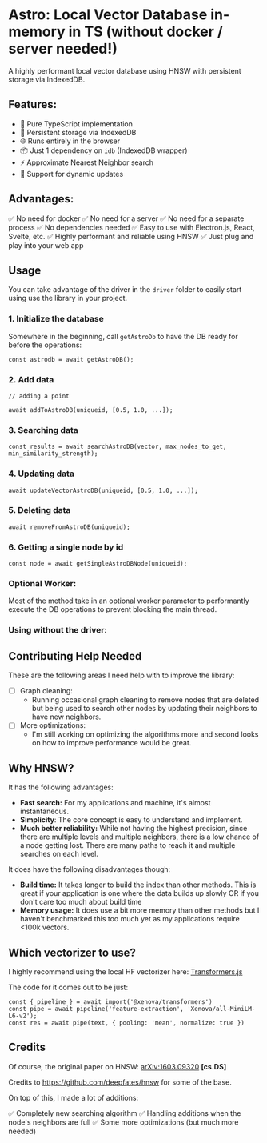 # Astro: Local Vector Database in-memory in TS (without docker / server needed!)

A highly performant local vector database using HNSW with persistent storage via IndexedDB.

## Features:

-   🚀 Pure TypeScript implementation
-   💾 Persistent storage via IndexedDB
-   🌐 Runs entirely in the browser
-   📦 Just 1 dependency on `idb` (IndexedDB wrapper)
-   ⚡ Approximate Nearest Neighbor search
-   🔄 Support for dynamic updates

## Advantages:

✅ No need for docker
✅ No need for a server
✅ No need for a separate process
✅ No dependencies needed
✅ Easy to use with Electron.js, React, Svelte, etc.
✅ Highly performant and reliable using HNSW
✅ Just plug and play into your web app

## Usage

You can take advantage of the driver in the `driver` folder to easily start using use the library in your project.

### 1. Initialize the database

Somewhere in the beginning, call `getAstroDb` to have the DB ready for before the operations:

```
const astrodb = await getAstroDB();
```

### 2. Add data

```
// adding a point

await addToAstroDB(uniqueid, [0.5, 1.0, ...]);
```

### 3. Searching data

```
const results = await searchAstroDB(vector, max_nodes_to_get, min_similarity_strength);
```

### 4. Updating data

```
await updateVectorAstroDB(uniqueid, [0.5, 1.0, ...]);
```

### 5. Deleting data

```
await removeFromAstroDB(uniqueid);
```

### 6. Getting a single node by id

```
const node = await getSingleAstroDBNode(uniqueid);
```

### Optional Worker:

Most of the method take in an optional worker parameter to performantly execute the DB operations to prevent blocking the main thread.

### Using without the driver:

## Contributing Help Needed

These are the following areas I need help with to improve the library:

-   [ ] Graph cleaning:
    -   Running occasional graph cleaning to remove nodes that are deleted but
        being used to search other nodes by updating their neighbors to have new
        neighbors.
-   [ ] More optimizations:
    -   I'm still working on optimizing the algorithms more and second looks
        on how to improve performance would be great.

## Why HNSW?

It has the following advantages:

-   **Fast search:** For my applications and machine, it's almost instantaneous.
-   **Simplicity**: The core concept is easy to understand and implement.
-   **Much better reliability:** While not having the highest precision, since there are multiple levels and multiple neighbors, there is a low chance of a node getting lost. There are many paths to reach it and multiple searches on each level.

It does have the following disadvantages though:

-   **Build time:** It takes longer to build the index than other methods. This is great if your application is one where the data builds up slowly OR if you don't care too much about build time
-   **Memory usage:** It does use a bit more memory than other methods but I haven't benchmarked this too much yet as my applications require <100k vectors.

## Which vectorizer to use?

I highly recommend using the local HF vectorizer here: [Transformers.js](https://github.com/huggingface/transformers.js)

The code for it comes out to be just:

```
const { pipeline } = await import('@xenova/transformers')
const pipe = await pipeline('feature-extraction', 'Xenova/all-MiniLM-L6-v2');
const res = await pipe(text, { pooling: 'mean', normalize: true })
```

## Credits

Of course, the original paper on HNSW: [arXiv:1603.09320](https://arxiv.org/abs/1603.09320) **[cs.DS]**

Credits to https://github.com/deepfates/hnsw for some of the base.

On top of this, I made a lot of additions:

✅ Completely new searching algorithm
✅ Handling additions when the node's neighbors are full
✅ Some more optimizations (but much more needed)
